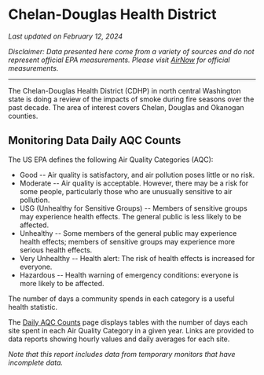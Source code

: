 # Chelan-Douglas Health District

_Last updated on February 12, 2024_

_Disclaimer: Data presented here come from a variety of sources and do not 
represent official EPA measurements. Please visit
[AirNow](https://www.airnow.gov) for official measurements._

---

The Chelan-Douglas Health District (CDHP) in north central Washington state is
doing a review of the impacts of smoke during fire seasons over the past decade.
The area of interest covers Chelan, Douglas and Okanogan counties.

## Monitoring Data Daily AQC Counts

The US EPA defines the following Air Quality Categories (AQC):

* Good -- Air quality is satisfactory, and air pollution poses little or no risk.
* Moderate -- Air quality is acceptable. However, there may be a risk for some people, particularly those who are unusually sensitive to air pollution.
* USG (Unhealthy for Sensitive Groups) -- Members of sensitive groups may experience health effects. The general public is less likely to be affected.
* Unhealthy -- Some members of the general public may experience health effects; members of sensitive groups may experience more serious health effects.
* Very Unhealthy -- Health alert: The risk of health effects is increased for everyone.
* Hazardous -- Health warning of emergency conditions: everyone is more likely to be affected.

The number of days a community spends in each category is a useful health
statistic.

The [Daily AQC Counts](./daily_AQC_counts.html) page displays tables with
the number of days each site spent in each Air Quality Category in a given
year. Links are provided to data reports showing hourly values and daily 
averages for each site.

_Note that this report includes data from temporary monitors that have incomplete
data._



